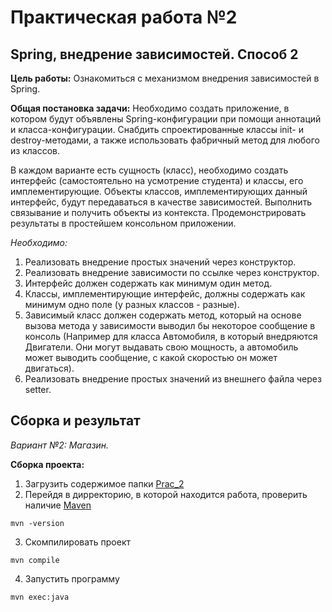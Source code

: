 # Практическая работа №2
## Spring, внедрение зависимостей. Способ 2
**Цель работы:** Ознакомиться с механизмом внедрения зависимостей в Spring.

**Общая постановка задачи:** Необходимо создать приложение, в котором будут объявлены Spring-конфигурации при помощи аннотаций и класса-конфигурации. Снабдить спроектированные классы init- и destroy-методами, а также использовать фабричный метод для любого из классов.

В каждом варианте есть сущность (класс), необходимо создать интерфейс (самостоятельно на усмотрение студента) и классы, его имплементирующие. Объекты классов, имплементирующих данный интерфейс, будут передаваться в качестве зависимостей. Выполнить связывание и получить объекты из контекста. Продемонстрировать результаты в простейшем консольном приложении.

*Необходимо:*

1. Реализовать внедрение простых значений через конструктор.
2. Реализовать внедрение зависимости по ссылке через конструктор.
3. Интерфейс должен содержать как минимум один метод.
4. Классы, имплементирующие интерфейс, должны содержать как минимум одно поле (у разных классов - разные).
5. Зависимый класс должен содержать метод, который на основе вызова метода у зависимости выводил бы некоторое сообщение в консоль (Например для класса Автомобиля, в который внедряются Двигатели. Они могут выдавать свою мощность, а автомобиль может выводить сообщение, с какой скоростью он может двигаться).
6. Реализовать внедрение простых значений из внешнего файла через setter.

## Сборка и результат
_Вариант №2: Магазин._

**Сборка проекта:**
1. Загрузить содержимое папки [Prac_2](https://minhaskamal.github.io/DownGit/#/home?url=https://github.com/Bokalysha/RKIS/tree/main/Practice/Prac_2/src)
2. Перейдя в дирректорию, в которой находится работа, проверить наличие [Maven](https://maven.apache.org/download.cgi)
```
mvn -version
```
3. Cкомпилировать проект
```
mvn compile
```
4. Запустить программу
```
mvn exec:java
```
